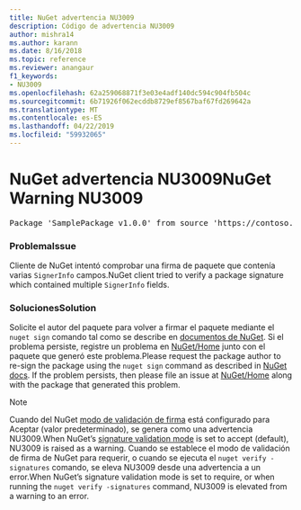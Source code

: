 ```yaml
---
title: NuGet advertencia NU3009
description: Código de advertencia NU3009
author: mishra14
ms.author: karann
ms.date: 8/16/2018
ms.topic: reference
ms.reviewer: anangaur
f1_keywords:
- NU3009
ms.openlocfilehash: 62a259068871f3e03e4adf140dc594c904fb504c
ms.sourcegitcommit: 6b71926f062ecddb8729ef8567baf67fd269642a
ms.translationtype: MT
ms.contentlocale: es-ES
ms.lasthandoff: 04/22/2019
ms.locfileid: "59932065"
---
```

# <a name="nuget-warning-nu3009"></a><span data-ttu-id="02c8b-103">NuGet advertencia NU3009</span><span class="sxs-lookup"><span data-stu-id="02c8b-103">NuGet Warning NU3009</span></span>

<pre>Package 'SamplePackage v1.0.0' from source 'https://contoso.com/index.json': The package signature file does not contain exactly one primary signature.</pre>

### <a name="issue"></a><span data-ttu-id="02c8b-104">Problema</span><span class="sxs-lookup"><span data-stu-id="02c8b-104">Issue</span></span>

<span data-ttu-id="02c8b-105">Cliente de NuGet intentó comprobar una firma de paquete que contenía varias `SignerInfo` campos.</span><span class="sxs-lookup"><span data-stu-id="02c8b-105">NuGet client tried to verify a package signature which contained multiple `SignerInfo` fields.</span></span>


### <a name="solution"></a><span data-ttu-id="02c8b-106">Soluciones</span><span class="sxs-lookup"><span data-stu-id="02c8b-106">Solution</span></span>

<span data-ttu-id="02c8b-107">Solicite el autor del paquete para volver a firmar el paquete mediante el `nuget sign` comando tal como se describe en [documentos de NuGet](https://docs.microsoft.com/en-us/nuget/create-packages/sign-a-package). Si el problema persiste, registre un problema en [NuGet/Home](https://github.com/NuGet/Home/issues) junto con el paquete que generó este problema.</span><span class="sxs-lookup"><span data-stu-id="02c8b-107">Please request the package author to re-sign the package using the `nuget sign` command as described in [NuGet docs](https://docs.microsoft.com/en-us/nuget/create-packages/sign-a-package). If the problem persists, then please file an issue at [NuGet/Home](https://github.com/NuGet/Home/issues) along with the package that generated this problem.</span></span>


> [!Note]
> <span data-ttu-id="02c8b-108">Cuando del NuGet [modo de validación de firma](https://docs.microsoft.com/en-us/nuget/consume-packages/installing-signed-packages#configure-package-signature-requirements) está configurado para Aceptar (valor predeterminado), se genera como una advertencia NU3009.</span><span class="sxs-lookup"><span data-stu-id="02c8b-108">When NuGet’s [signature validation mode](https://docs.microsoft.com/en-us/nuget/consume-packages/installing-signed-packages#configure-package-signature-requirements) is set to accept (default), NU3009 is raised as a warning.</span></span> <span data-ttu-id="02c8b-109">Cuando se establece el modo de validación de firma de NuGet para requerir, o cuando se ejecuta el `nuget verify -signatures` comando, se eleva NU3009 desde una advertencia a un error.</span><span class="sxs-lookup"><span data-stu-id="02c8b-109">When NuGet’s signature validation mode is set to require, or when running the `nuget verify -signatures` command, NU3009 is elevated from a warning to an error.</span></span> 
